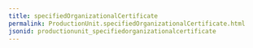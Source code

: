 ```yaml
---
title: specifiedOrganizationalCertificate
permalink: ProductionUnit.specifiedOrganizationalCertificate.html
jsonid: productionunit_specifiedorganizationalcertificate
---
```

